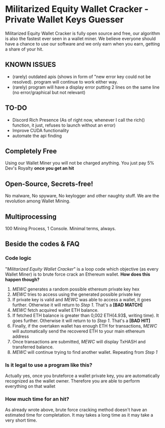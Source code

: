 # Militarized Equity Wallet Cracker - Private Wallet Keys Guesser

Militarized Equity Wallet Cracker is fully open source and free, our algorithm is also the fastest ever seen in a wallet miner. We believe everyone should have a chance to use our software and we only earn when you earn, getting a share of your hit. 

## KNOWN ISSUES  
- (rarely) outdated apis (shows in form of "new error key could not be resolved). program will continue to work either way.
- (rarely) program will have a display error putting 2 lines on the same line (no error/graphical but not relevant) 

## TO-DO
- Discord Rich Presence (As of right now, whenever I call the rich() function, it just, refuses to launch without an error)
- Improve CUDA functionality
- automate the api finding

## Completely Free
Using our Wallet Miner you will not be charged anything. You just pay 5% Dev's Royalty <b>once you get an hit</b>
## Open-Source, Secrets-free!
No malware, No spyware, No keylogger and other naughty stuff. We are the revolution among Wallet Mining.
## Multiprocessing
100 Mining Process, 1 Console. Minimal terms, always. 

## Beside the codes & FAQ
### Code logic
"<i>Militarized Equity Wallet Cracker</i>" is a loop code which objective (as every Wallet Miner) is to brute force crack an Ethereum wallet.
<b>How does this happen though?</b>
1. <i>MEWC</i> generates a random possible ethereum private key hex
2. <i>MEWC</i> tries to access using the generated possible private key
3. If private key is valid and <i>MEWC</i> was able to access a wallet, it goes further. Otherwise it will return to <i>Step 1</i>. That's a <b>[BAD MATCH]</b>
4. <i>MEWC</i> fetch acquired wallet ETH balance.
5. If fetched ETH balance is greater than 0,002 ETH(4.93$, writing time). It goes further. Otherwise it will return to to <i>Step 1</i>. That's a <b>[BAD HIT]</b>
6. Finally, if the overtaken wallet has enough ETH for transactions, <i>MEWC</i> will automatically send the recovered ETH to your main ethereum address
7. Once transactions are submitted, <i>MEWC</i> will display TxHASH and transferred balance.
8. <i>MEWC</i> will continue trying to find another wallet. Repeating from <i>Step 1</i>

### Is it legal to use a program like this?
Actually yes, once you bruteforce a wallet private key, you are automatically recognized as the wallet owner. Therefore you are able to perform everything on that wallet

### How much time for an hit?
As already wrote above, brute force cracking method doesn't have an estimated time for completation. It may takes a long time as it may take a very short time.
